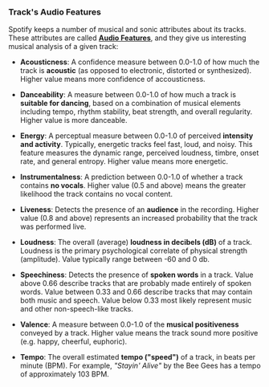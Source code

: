 
### Track's Audio Features
Spotify keeps a number of musical and sonic attributes about its tracks. These attributes are
called
**[Audio Features](https://developer.spotify.com/documentation/web-api/reference/#/operations/get-audio-features)**,
and they give us interesting musical analysis of a given track:

- **Acousticness**: A confidence measure between 0.0-1.0 of how much the track is **acoustic**
  (as opposed to electronic, distorted or synthesized).
  Higher value means more confidence of accousticness.


- **Danceability**: A measure between 0.0-1.0 of how much a track is **suitable for dancing**, based on a combination of
  musical
  elements including tempo, rhythm stability, beat strength, and overall regularity. Higher value is more danceable.


- **Energy**: A perceptual measure between 0.0-1.0 of perceived **intensity and activity**.
  Typically, energetic tracks feel fast, loud, and noisy. This feature measures the dynamic range,
  perceived loudness, timbre, onset rate, and general entropy. Higher value means more energetic.


- **Instrumentalness**: A prediction between 0.0-1.0 of whether a track contains **no vocals**.
  Higher value (0.5 and above) means the greater likelihood the track contains no vocal content.


- **Liveness**: Detects the presence of an **audience** in the recording. Higher value (0.8 and above) represents an
  increased
  probability that the track was performed live.


- **Loudness**: The overall (average) **loudness in decibels (dB)** of a track.
  Loudness is the primary psychological correlate of physical strength (amplitude).
  Value typically range between -60 and 0 db.


- **Speechiness**: Detects the presence of **spoken words** in a track.
  Value above 0.66 describe tracks that are probably made entirely of spoken words.
  Value between 0.33 and 0.66 describe tracks that may contain both music and speech.
  Value below 0.33 most likely represent music and other non-speech-like tracks.


- **Valence**: A measure between 0.0-1.0 of the **musical positiveness** conveyed by a track. Higher value means the
  track sound more positive (e.g. happy, cheerful, euphoric).


- **Tempo**: The overall estimated **tempo ("speed")** of a track, in beats per minute (BPM).
  For example, _"Stayin' Alive"_ by the Bee Gees has a tempo of approximately 103 BPM. 
